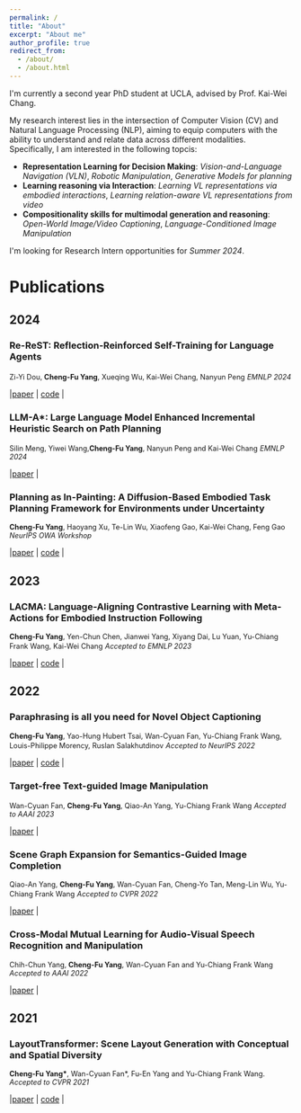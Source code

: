 ```yaml
---
permalink: /
title: "About"
excerpt: "About me"
author_profile: true
redirect_from: 
  - /about/
  - /about.html
---
```


I'm currently a second year PhD student at UCLA, advised by Prof. Kai-Wei Chang. 

My research interest lies in the intersection of Computer Vision (CV) and Natural Language Processing (NLP), aiming to equip computers with the ability to understand and relate data across different modalities. Specifically, I am interested in the following topcis:

- **Representation Learning for Decision Making**: *Vision-and-Language Navigation (VLN)*, *Robotic Manipulation*, *Generative Models for planning*
- **Learning reasoning via Interaction**: *Learning VL representations via embodied interactions*, *Learning relation-aware VL representations from video*
- **Compositionality skills for multimodal generation and reasoning**: *Open-World Image/Video Captioning*, *Language-Conditioned Image Manipulation*

I'm looking for Research Intern opportunities for *Summer 2024*.


# Publications
## 2024

### Re-ReST: Reflection-Reinforced Self-Training for Language Agents
<span style='font-size:0.9em'>Zi-Yi Dou, **Cheng-Fu Yang**, Xueqing Wu, Kai-Wei Chang, Nanyun Peng</span>
<span style='font-size:0.9em'>*EMNLP 2024*</span>
<div>
  |<a href="https://arxiv.org/abs/2310.12344" target="_blank">paper</a> |
  <a href="https://github.com/PlusLabNLP/Re-ReST" target="_blank">code</a> |
</div>

### LLM-A*: Large Language Model Enhanced Incremental Heuristic Search on Path Planning
<span style='font-size:0.9em'>Silin Meng, Yiwei Wang,**Cheng-Fu Yang**, Nanyun Peng and Kai-Wei Chang</span>
<span style='font-size:0.9em'>*EMNLP 2024*</span>
<div>
  |<a href="https://arxiv.org/abs/2407.02511" target="_blank">paper</a> |
</div>

### Planning as In-Painting: A Diffusion-Based Embodied Task Planning Framework for Environments under Uncertainty
<span style='font-size:0.9em'>**Cheng-Fu Yang**, Haoyang Xu, Te-Lin Wu, Xiaofeng Gao, Kai-Wei Chang, Feng Gao</span>
<span style='font-size:0.9em'>*NeurIPS OWA Workshop*</span>
<div>
  |<a href="https://arxiv.org/abs/2310.12344" target="_blank">paper</a> |
  <a href="https://github.com/joeyy5588/planning-as-inpainting" target="_blank">code</a> |
</div>

## 2023

### LACMA: Language-Aligning Contrastive Learning with Meta-Actions for Embodied Instruction Following
<span style='font-size:0.9em'>**Cheng-Fu Yang**, Yen-Chun Chen, Jianwei Yang, Xiyang Dai, Lu Yuan, Yu-Chiang Frank Wang, Kai-Wei Chang</span>
<span style='font-size:0.9em'>*Accepted to EMNLP 2023*</span>
<div>
  |<a href="https://arxiv.org/abs/2310.12344" target="_blank">paper</a> |
  <a href="https://github.com/joeyy5588/LACMA" target="_blank">code</a> |
</div>

## 2022

### Paraphrasing is all you need for Novel Object Captioning
<span style='font-size:0.9em'>**Cheng-Fu Yang**, Yao-Hung Hubert Tsai, Wan-Cyuan Fan, Yu-Chiang Frank Wang, Louis-Philippe Morency, Ruslan Salakhutdinov</span>
<span style='font-size:0.9em'>*Accepted to NeurIPS 2022*</span>
<div>
  |<a href="https://arxiv.org/abs/2209.12343" target="_blank">paper</a> |
  <a href="https://github.com/joeyy5588/P2C" target="_blank">code</a> |
</div>

### Target-free Text-guided Image Manipulation
<span style='font-size:0.9em'>Wan-Cyuan Fan, **Cheng-Fu Yang**, Qiao-An Yang, Yu-Chiang Frank Wang</span>
<span style='font-size:0.9em'>*Accepted to AAAI 2023*</span>
<div>
  |<a href="https://arxiv.org/abs/2211.14544" target="_blank">paper</a> |
</div>

### Scene Graph Expansion for Semantics-Guided Image Completion
<span style='font-size:0.9em'>Qiao-An Yang, **Cheng-Fu Yang**, Wan-Cyuan Fan, Cheng-Yo Tan, Meng-Lin Wu, Yu-Chiang Frank Wang</span>
<span style='font-size:0.9em'>*Accepted to CVPR 2022*</span>
<div>
  |<a href="ttps://arxiv.org/abs/2205.02958" target="_blank">paper</a> |
</div>

### Cross-Modal Mutual Learning for Audio-Visual Speech Recognition and Manipulation
<span style='font-size:0.9em'>Chih-Chun Yang, **Cheng-Fu Yang**, Wan-Cyuan Fan and Yu-Chiang Frank Wang</span>
<span style='font-size:0.9em'>*Accepted to AAAI 2022*</span>
<div>
  |<a href="https://ojs.aaai.org/index.php/AAAI/article/view/20210" target="_blank">paper</a> |
</div>


## 2021

### LayoutTransformer: Scene Layout Generation with Conceptual and Spatial Diversity
<span style='font-size:0.9em'>**Cheng-Fu Yang\***, Wan-Cyuan Fan\*, Fu-En Yang and Yu-Chiang Frank Wang.</span>
<span style='font-size:0.9em'>*Accepted to CVPR 2021*</span>
<div>
  |<a href="https://openaccess.thecvf.com/content/CVPR2021/html/Yang_LayoutTransformer_Scene_Layout_Generation_With_Conceptual_and_Spatial_Diversity_CVPR_2021_paper.html" target="_blank">paper</a> |
  <a href="https://github.com/davidhalladay/LayoutTransformer" target="_blank">code</a> |
</div>

